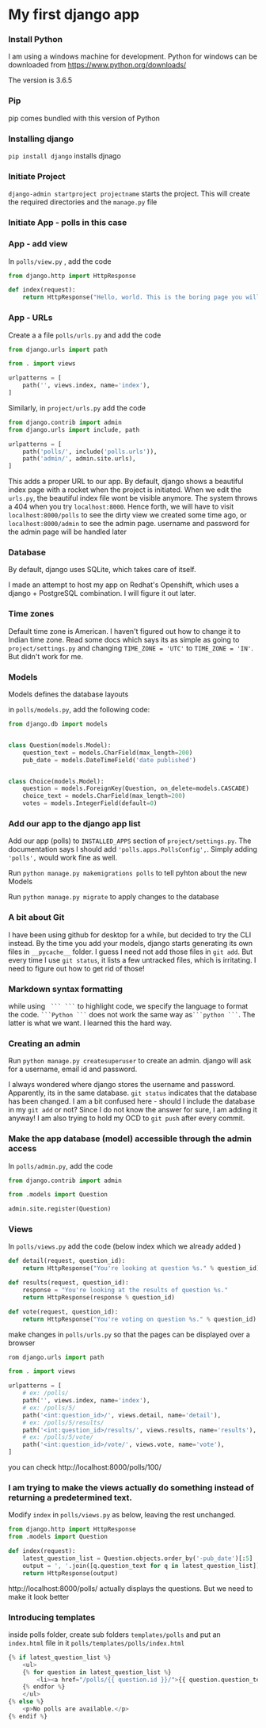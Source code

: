 # My first django app

### Install Python
I am using a windows machine for development. Python for windows can be downloaded from https://www.python.org/downloads/

The version is 3.6.5

### Pip
pip comes bundled with this version of Python

### Installing django
`pip install django` installs djnago

### Initiate Project
`django-admin startproject projectname` starts the project.
This will create the required directories and the `manage.py` file

### Initiate App - polls in this case


### App -  add view
In `polls/view.py` , add the code

```python
from django.http import HttpResponse

def index(request):
    return HttpResponse("Hello, world. This is the boring page you will see when you request the polls page. we haven't reached the template part of tutorial yet!")
```

### App - URLs
Create a a file `polls/urls.py` and add the code

```python
from django.urls import path

from . import views

urlpatterns = [
    path('', views.index, name='index'),
]
```

Similarly, in `project/urls.py` add the code

```python
from django.contrib import admin
from django.urls import include, path

urlpatterns = [
    path('polls/', include('polls.urls')),
    path('admin/', admin.site.urls),
]
```

This adds a proper URL to our app. By default, django shows a beautiful index page with a rocket when the project is initiated. When we edit the `urls.py`, the beautiful index file wont be visible anymore. The system throws a 404 when you try `localhost:8000`. Hence forth, we will have to visit `localhost:8000/polls` to see the dirty view we created some time ago, or `localhost:8000/admin` to see the admin page. username and password for the admin page will be handled later

### Database
By default, django uses SQLite, which takes care of itself.

I made an attempt to host my app on Redhat's Openshift, which uses a django + PostgreSQL combination. I will figure it out later.

### Time zones
Default time zone is American. I haven't figured out how to change it to Indian time zone. Read some docs which says its as simple as going to `project/settings.py` and changing `TIME_ZONE = 'UTC'` to `TIME_ZONE = 'IN'`. But didn't work for me.

### Models
Models defines the database layouts

in `polls/models.py`, add the following code:

```python
from django.db import models


class Question(models.Model):
    question_text = models.CharField(max_length=200)
    pub_date = models.DateTimeField('date published')


class Choice(models.Model):
    question = models.ForeignKey(Question, on_delete=models.CASCADE)
    choice_text = models.CharField(max_length=200)
    votes = models.IntegerField(default=0)
```

### Add our app to the django app list
Add our app (polls) to `INSTALLED_APPS` section of `project/settings.py`. The documentation says I should add `'polls.apps.PollsConfig',`. Simply adding `'polls',` would work fine as well.

Run `python manage.py makemigrations polls` to tell pyhton about the new Models

Run `python manage.py migrate` to apply changes to the database

### A bit about Git

I have been using github for desktop for a  while, but decided to try the CLI instead. By the time you add your models, django starts generating its own files in `__pycache__` folder. I guess I need not add those files in `git add`. But every time I use `git status`, it lists a few untracked files, which is irritating. I need to figure out how to get rid of those!

### Markdown syntax formatting

while using ````  ``` ``` ````  to highlight code, we specify the language to format the code. ```` ```Python ``` ```` does not work the same way as```` ```python ``` ````. The latter is what we want. I learned this the hard way.

### Creating an admin

Run `python manage.py createsuperuser` to create an admin. django will ask for a username, email id and password.

I always wondered where django stores the username and password. Apparently, its in the same database. `git status` indicates that the database has been changed. I am a bit confused here - should I include the database in my `git add` or not? Since I do not know the answer for sure, I am adding it anyway! I am also trying to hold my OCD to `git push` after every commit.    

### Make the app database (model) accessible through the admin access

In `polls/admin.py`, add the code

```python
from django.contrib import admin

from .models import Question

admin.site.register(Question)
```

### Views

In `polls/views.py` add the code (below index which we already added )

```python
def detail(request, question_id):
    return HttpResponse("You're looking at question %s." % question_id)

def results(request, question_id):
    response = "You're looking at the results of question %s."
    return HttpResponse(response % question_id)

def vote(request, question_id):
    return HttpResponse("You're voting on question %s." % question_id)
```

make changes in `polls/urls.py` so that the pages can be displayed over a browser

```python
rom django.urls import path

from . import views

urlpatterns = [
    # ex: /polls/
    path('', views.index, name='index'),
    # ex: /polls/5/
    path('<int:question_id>/', views.detail, name='detail'),
    # ex: /polls/5/results/
    path('<int:question_id>/results/', views.results, name='results'),
    # ex: /polls/5/vote/
    path('<int:question_id>/vote/', views.vote, name='vote'),
]
```
you can check http://localhost:8000/polls/100/

### I am trying to make the views actually do something instead of returning a predetermined text.

Modify `index` in `polls/views.py` as below, leaving the rest unchanged.

```python
from django.http import HttpResponse
from .models import Question

def index(request):
    latest_question_list = Question.objects.order_by('-pub_date')[:5]
    output = ', '.join([q.question_text for q in latest_question_list])
    return HttpResponse(output)
```

http://localhost:8000/polls/ actually displays the questions. But we need to make it look better

### Introducing templates
inside polls folder, create sub folders `templates/polls` and put an `index.html` file in it
`polls/templates/polls/index.html`

```python
{% if latest_question_list %}
    <ul>
    {% for question in latest_question_list %}
        <li><a href="/polls/{{ question.id }}/">{{ question.question_text }}</a></li>
    {% endfor %}
    </ul>
{% else %}
    <p>No polls are available.</p>
{% endif %}
```
